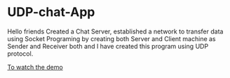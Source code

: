 # UDP-chat-App
Hello friends
Created a Chat Server, established a network to transfer data using Socket Programing by creating both Server and Client machine as Sender and Receiver both and I have created this program using UDP protocol.

[To watch the demo](https://www.linkedin.com/posts/nitesh-thapliyal-4403a1135_vimaldaga-righteducation-educationredefine-activity-6766093846930620416-tEqL)
